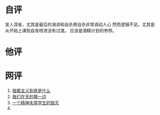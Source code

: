 # 自评
发人深省，尤其是最后的演讲和自杀男自杀非常调动人心
然而逻辑不足。尤其是从开始上课到自发喷漆没有过渡。
应该是酒精计划的参照。

# 他评

# 网评
1. [独裁主义到底是什么](https://movie.douban.com/review/1830329/)
2. [我们在天的哪一边](https://movie.douban.com/review/1631125/)
3. [一个精神失常学生的毁灭](https://movie.douban.com/review/4575347/)
4. 